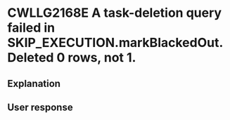 # CWLLG2168E A task-deletion query failed in SKIP\_EXECUTION.markBlackedOut. Deleted 0 rows, not 1.

## Explanation

## User response